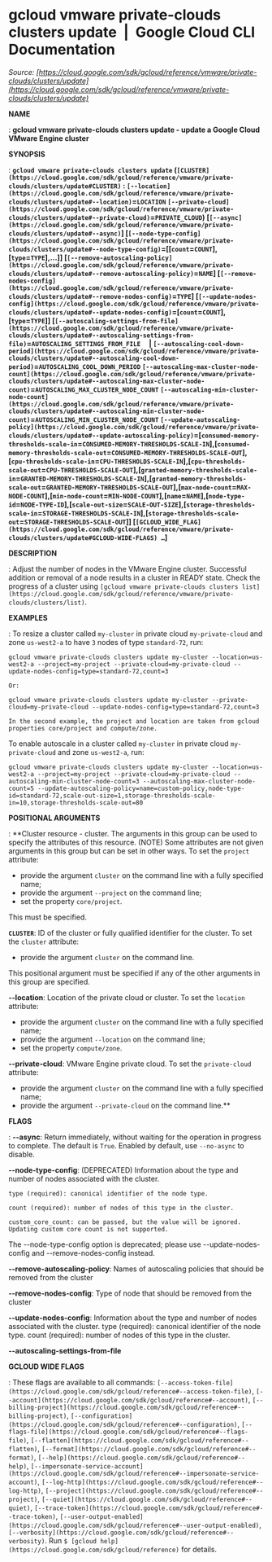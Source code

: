 # gcloud vmware private-clouds clusters update  |  Google Cloud CLI Documentation

*Source: [https://cloud.google.com/sdk/gcloud/reference/vmware/private-clouds/clusters/update](https://cloud.google.com/sdk/gcloud/reference/vmware/private-clouds/clusters/update)*

**NAME**

: **gcloud vmware private-clouds clusters update - update a Google Cloud VMware Engine cluster**

**SYNOPSIS**

: **`gcloud vmware private-clouds clusters update` (`[CLUSTER](https://cloud.google.com/sdk/gcloud/reference/vmware/private-clouds/clusters/update#CLUSTER)` : `[--location](https://cloud.google.com/sdk/gcloud/reference/vmware/private-clouds/clusters/update#--location)`=`LOCATION` `[--private-cloud](https://cloud.google.com/sdk/gcloud/reference/vmware/private-clouds/clusters/update#--private-cloud)`=`PRIVATE_CLOUD`) [`[--async](https://cloud.google.com/sdk/gcloud/reference/vmware/private-clouds/clusters/update#--async)`] [`[--node-type-config](https://cloud.google.com/sdk/gcloud/reference/vmware/private-clouds/clusters/update#--node-type-config)`=[[`count`=`COUNT`],[`type`=`TYPE`],…]] [`[--remove-autoscaling-policy](https://cloud.google.com/sdk/gcloud/reference/vmware/private-clouds/clusters/update#--remove-autoscaling-policy)`=`NAME`] [`[--remove-nodes-config](https://cloud.google.com/sdk/gcloud/reference/vmware/private-clouds/clusters/update#--remove-nodes-config)`=`TYPE`] [`[--update-nodes-config](https://cloud.google.com/sdk/gcloud/reference/vmware/private-clouds/clusters/update#--update-nodes-config)`=[`count`=`COUNT`],[`type`=`TYPE`]] [`[--autoscaling-settings-from-file](https://cloud.google.com/sdk/gcloud/reference/vmware/private-clouds/clusters/update#--autoscaling-settings-from-file)`=`AUTOSCALING_SETTINGS_FROM_FILE`     | `[--autoscaling-cool-down-period](https://cloud.google.com/sdk/gcloud/reference/vmware/private-clouds/clusters/update#--autoscaling-cool-down-period)`=`AUTOSCALING_COOL_DOWN_PERIOD` `[--autoscaling-max-cluster-node-count](https://cloud.google.com/sdk/gcloud/reference/vmware/private-clouds/clusters/update#--autoscaling-max-cluster-node-count)`=`AUTOSCALING_MAX_CLUSTER_NODE_COUNT` `[--autoscaling-min-cluster-node-count](https://cloud.google.com/sdk/gcloud/reference/vmware/private-clouds/clusters/update#--autoscaling-min-cluster-node-count)`=`AUTOSCALING_MIN_CLUSTER_NODE_COUNT` `[--update-autoscaling-policy](https://cloud.google.com/sdk/gcloud/reference/vmware/private-clouds/clusters/update#--update-autoscaling-policy)`=[`consumed-memory-thresholds-scale-in`=`CONSUMED-MEMORY-THRESHOLDS-SCALE-IN`],[`consumed-memory-thresholds-scale-out`=`CONSUMED-MEMORY-THRESHOLDS-SCALE-OUT`],[`cpu-thresholds-scale-in`=`CPU-THRESHOLDS-SCALE-IN`],[`cpu-thresholds-scale-out`=`CPU-THRESHOLDS-SCALE-OUT`],[`granted-memory-thresholds-scale-in`=`GRANTED-MEMORY-THRESHOLDS-SCALE-IN`],[`granted-memory-thresholds-scale-out`=`GRANTED-MEMORY-THRESHOLDS-SCALE-OUT`],[`max-node-count`=`MAX-NODE-COUNT`],[`min-node-count`=`MIN-NODE-COUNT`],[`name`=`NAME`],[`node-type-id`=`NODE-TYPE-ID`],[`scale-out-size`=`SCALE-OUT-SIZE`],[`storage-thresholds-scale-in`=`STORAGE-THRESHOLDS-SCALE-IN`],[`storage-thresholds-scale-out`=`STORAGE-THRESHOLDS-SCALE-OUT`]] [`[GCLOUD_WIDE_FLAG](https://cloud.google.com/sdk/gcloud/reference/vmware/private-clouds/clusters/update#GCLOUD-WIDE-FLAGS) …`]**

**DESCRIPTION**

: Adjust the number of nodes in the VMware Engine cluster. Successful addition or
removal of a node results in a cluster in READY state. Check the progress of a
cluster using `[gcloud vmware
private-clouds clusters list](https://cloud.google.com/sdk/gcloud/reference/vmware/private-clouds/clusters/list)`.

**EXAMPLES**

: To resize a cluster called `my-cluster` in private cloud
`my-private-cloud` and zone `us-west2-a` to have
`3` nodes of type `standard-72`, run:

```
gcloud vmware private-clouds clusters update my-cluster --location=us-west2-a --project=my-project --private-cloud=my-private-cloud --update-nodes-config=type=standard-72,count=3
```

```
Or:
```

```
gcloud vmware private-clouds clusters update my-cluster --private-cloud=my-private-cloud --update-nodes-config=type=standard-72,count=3
```

```
In the second example, the project and location are taken from gcloud properties core/project and compute/zone.
```

To enable autoscale in a cluster called `my-cluster` in private cloud
`my-private-cloud` and zone `us-west2-a`, run:

```
gcloud vmware private-clouds clusters update my-cluster --location=us-west2-a --project=my-project --private-cloud=my-private-cloud --autoscaling-min-cluster-node-count=3 --autoscaling-max-cluster-node-count=5 --update-autoscaling-policy=name=custom-policy,node-type-id=standard-72,scale-out-size=1,storage-thresholds-scale-in=10,storage-thresholds-scale-out=80
```

**POSITIONAL ARGUMENTS**

: **Cluster resource - cluster. The arguments in this group can be used to specify
the attributes of this resource. (NOTE) Some attributes are not given arguments
in this group but can be set in other ways.
To set the `project` attribute:

- provide the argument `cluster` on the command line with a fully
specified name;
- provide the argument `--project` on the command line;
- set the property `core/project`.

This must be specified.

**`CLUSTER`**:
ID of the cluster or fully qualified identifier for the cluster.
To set the `cluster` attribute:

- provide the argument `cluster` on the command line.

This positional argument must be specified if any of the other arguments in this
group are specified.

**--location**:
Location of the private cloud or cluster.
To set the `location` attribute:

- provide the argument `cluster` on the command line with a fully
specified name;
- provide the argument `--location` on the command line;
- set the property `compute/zone`.

**--private-cloud**:
VMware Engine private cloud.
To set the `private-cloud` attribute:

- provide the argument `cluster` on the command line with a fully
specified name;
- provide the argument `--private-cloud` on the command line.**

**FLAGS**

: **--async**:
Return immediately, without waiting for the operation in progress to complete.
The default is `True`. Enabled by default, use
`--no-async` to disable.

**--node-type-config**:
(DEPRECATED) Information about the type and number of nodes associated with the
cluster.

```
type (required): canonical identifier of the node type.
```

```
count (required): number of nodes of this type in the cluster.
```

```
custom_core_count: can be passed, but the value will be ignored. Updating custom core count is not supported.
```

The --node-type-config option is deprecated; please use --update-nodes-config
and --remove-nodes-config instead.

**--remove-autoscaling-policy**:
Names of autoscaling policies that should be removed from the cluster

**--remove-nodes-config**:
Type of node that should be removed from the cluster

**--update-nodes-config**:
Information about the type and number of nodes associated with the cluster.
type (required): canonical identifier of the node type.
count (required): number of nodes of this type in the cluster.

**--autoscaling-settings-from-file**

**GCLOUD WIDE FLAGS**

: These flags are available to all commands: `[--access-token-file](https://cloud.google.com/sdk/gcloud/reference#--access-token-file)`,
`[--account](https://cloud.google.com/sdk/gcloud/reference#--account)`, `[--billing-project](https://cloud.google.com/sdk/gcloud/reference#--billing-project)`,
`[--configuration](https://cloud.google.com/sdk/gcloud/reference#--configuration)`,
`[--flags-file](https://cloud.google.com/sdk/gcloud/reference#--flags-file)`,
`[--flatten](https://cloud.google.com/sdk/gcloud/reference#--flatten)`, `[--format](https://cloud.google.com/sdk/gcloud/reference#--format)`, `[--help](https://cloud.google.com/sdk/gcloud/reference#--help)`, `[--impersonate-service-account](https://cloud.google.com/sdk/gcloud/reference#--impersonate-service-account)`,
`[--log-http](https://cloud.google.com/sdk/gcloud/reference#--log-http)`,
`[--project](https://cloud.google.com/sdk/gcloud/reference#--project)`, `[--quiet](https://cloud.google.com/sdk/gcloud/reference#--quiet)`, `[--trace-token](https://cloud.google.com/sdk/gcloud/reference#--trace-token)`, `[--user-output-enabled](https://cloud.google.com/sdk/gcloud/reference#--user-output-enabled)`,
`[--verbosity](https://cloud.google.com/sdk/gcloud/reference#--verbosity)`.
Run `$ [gcloud help](https://cloud.google.com/sdk/gcloud/reference)` for details.